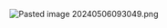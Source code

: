 ![Pasted image 20240506093049.png](app://cd8d816a31ca68b17d7c6e7771b4fba6e87f/Users/manzog2/Documents/projects/notes/images/Pasted%20image%2020240506093049.png?1715002249360)